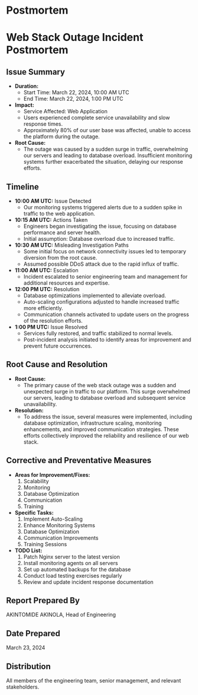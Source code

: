 # Postmortem 


# Web Stack Outage Incident Postmortem

## Issue Summary
- **Duration:**  
  - Start Time: March 22, 2024, 10:00 AM UTC  
  - End Time: March 22, 2024, 1:00 PM UTC
- **Impact:**  
  - Service Affected: Web Application
  - Users experienced complete service unavailability and slow response times.
  - Approximately 80% of our user base was affected, unable to access the platform during the outage.
- **Root Cause:**  
  - The outage was caused by a sudden surge in traffic, overwhelming our servers and leading to database overload. Insufficient monitoring systems further exacerbated the situation, delaying our response efforts.

## Timeline
- **10:00 AM UTC:** Issue Detected  
  - Our monitoring systems triggered alerts due to a sudden spike in traffic to the web application.
- **10:15 AM UTC:** Actions Taken  
  - Engineers began investigating the issue, focusing on database performance and server health.
  - Initial assumption: Database overload due to increased traffic.
- **10:30 AM UTC:** Misleading Investigation Paths  
  - Some initial focus on network connectivity issues led to temporary diversion from the root cause.
  - Assumed possible DDoS attack due to the rapid influx of traffic.
- **11:00 AM UTC:** Escalation  
  - Incident escalated to senior engineering team and management for additional resources and expertise.
- **12:00 PM UTC:** Resolution  
  - Database optimizations implemented to alleviate overload.
  - Auto-scaling configurations adjusted to handle increased traffic more efficiently.
  - Communication channels activated to update users on the progress of the resolution efforts.
- **1:00 PM UTC:** Issue Resolved  
  - Services fully restored, and traffic stabilized to normal levels.
  - Post-incident analysis initiated to identify areas for improvement and prevent future occurrences.

## Root Cause and Resolution
- **Root Cause:**
  - The primary cause of the web stack outage was a sudden and unexpected surge in traffic to our platform. This surge overwhelmed our servers, leading to database overload and subsequent service unavailability.
- **Resolution:**
  - To address the issue, several measures were implemented, including database optimization, infrastructure scaling, monitoring enhancements, and improved communication strategies. These efforts collectively improved the reliability and resilience of our web stack.

## Corrective and Preventative Measures
- **Areas for Improvement/Fixes:**
  1. Scalability
  2. Monitoring
  3. Database Optimization
  4. Communication
  5. Training
- **Specific Tasks:**
  1. Implement Auto-Scaling
  2. Enhance Monitoring Systems
  3. Database Optimization
  4. Communication Improvements
  5. Training Sessions
- **TODO List:**
  1. Patch Nginx server to the latest version
  2. Install monitoring agents on all servers
  3. Set up automated backups for the database
  4. Conduct load testing exercises regularly
  5. Review and update incident response documentation

## Report Prepared By
AKINTOMIDE AKINOLA, Head of Engineering

## Date Prepared
March 23, 2024

## Distribution
All members of the engineering team, senior management, and relevant stakeholders.

